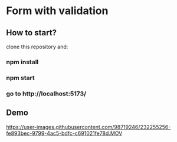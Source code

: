 # Form with validation 

## How to start?
clone this repository and:
### npm install
### npm start
### go to http://localhost:5173/

## Demo

https://user-images.githubusercontent.com/98719246/232255256-fe893bec-9799-4ac5-bdfc-c691021fe78d.MOV


